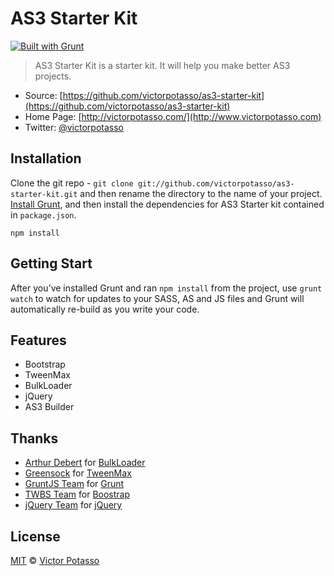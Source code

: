 # AS3 Starter Kit

[![Built with Grunt](https://cdn.gruntjs.com/builtwith.png)](http://gruntjs.com/)

> AS3 Starter Kit is a starter kit. It will help you make better AS3 projects.

* Source: [https://github.com/victorpotasso/as3-starter-kit](https://github.com/victorpotasso/as3-starter-kit)
* Home Page: [http://victorpotasso.com/](http://www.victorpotasso.com)
* Twitter: [@victorpotasso](https://twitter.com/victorpotasso)

## Installation

Clone the git repo - `git clone git://github.com/victorpotasso/as3-starter-kit.git` and then rename the directory to the name of your project. [Install Grunt](http://gruntjs.com/getting-started), and then install the dependencies for AS3 Starter kit contained in `package.json`.

```
npm install
```

## Getting Start

After you've installed Grunt and ran `npm install` from the project, use `grunt watch` to watch for updates to your SASS, AS and JS files and Grunt will automatically re-build as you write your code.

## Features

* Bootstrap
* TweenMax
* BulkLoader
* jQuery
* AS3 Builder

## Thanks

+ [Arthur Debert](https://github.com/arthur-debert) for [BulkLoader](https://github.com/arthur-debert/BulkLoader)
+ [Greensock](http://www.greensock.com/) for [TweenMax](http://www.greensock.com/tweenmax/)
+ [GruntJS Team](https://github.com/gruntjs) for [Grunt](https://github.com/gruntjs/grunt/)
+ [TWBS Team](https://github.com/twbs) for [Boostrap](https://github.com/twbs/bootstrap/)
+ [jQuery Team](https://github.com/jquery) for [jQuery](https://github.com/jquery/jquery)

## License
[MIT](http://opensource.org/licenses/MIT) © [Victor Potasso](http://victorpotasso.com)

